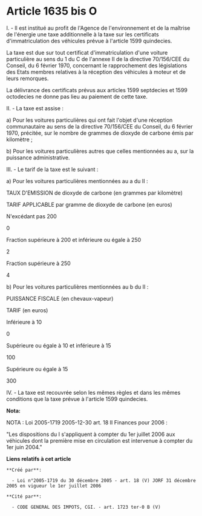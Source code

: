 # Article 1635 bis O

I. - Il est institué au profit de l'Agence de l'environnement et de la maîtrise de l'énergie une taxe additionnelle à la taxe
sur les certificats d'immatriculation des véhicules prévue à l'article 1599 quindecies.

La taxe est due sur tout certificat d'immatriculation d'une voiture particulière au sens du 1 du C de l'annexe II de la
directive 70/156/CEE du Conseil, du 6 février 1970, concernant le rapprochement des législations des Etats membres relatives
à la réception des véhicules à moteur et de leurs remorques.

La délivrance des certificats prévus aux articles 1599 septdecies et 1599 octodecies ne donne pas lieu au paiement de cette
taxe.

II. - La taxe est assise :

a) Pour les voitures particulières qui ont fait l'objet d'une réception communautaire au sens de la directive 70/156/CEE du
Conseil, du 6 février 1970, précitée, sur le nombre de grammes de dioxyde de carbone émis par kilomètre ;

b) Pour les voitures particulières autres que celles mentionnées au a, sur la puissance administrative.

III. - Le tarif de la taxe est le suivant :

a) Pour les voitures particulières mentionnées au a du II :

TAUX D'EMISSION de dioxyde de carbone (en grammes par kilomètre)

TARIF APPLICABLE par gramme de dioxyde de carbone (en euros)

N'excédant pas 200

0 

Fraction supérieure à 200 et inférieure ou égale à 250

2 

Fraction supérieure à 250

4 

b) Pour les voitures particulières mentionnées au b du II :

PUISSANCE FISCALE (en chevaux-vapeur)

TARIF (en euros)

Inférieure à 10

0 

Supérieure ou égale à 10 et inférieure à 15

100 

Supérieure ou égale à 15

300 

IV. - La taxe est recouvrée selon les mêmes règles et dans les mêmes conditions que la taxe prévue à l'article 1599
quindecies.

**Nota:**

NOTA : Loi 2005-1719 2005-12-30 art. 18 II Finances pour 2006 :

"Les dispositions du I s'appliquent à compter du 1er juillet 2006 aux véhicules dont la première mise en circulation est
intervenue à compter du 1er juin 2004."

**Liens relatifs à cet article**

	**Créé par**:

	  - Loi n°2005-1719 du 30 décembre 2005 - art. 18 (V) JORF 31 décembre 2005 en vigueur le 1er juillet 2006

	**Cité par**:

	  - CODE GENERAL DES IMPOTS, CGI. - art. 1723 ter-0 B (V)

